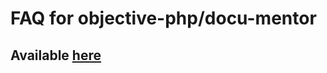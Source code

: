 FAQ for objective-php/docu-mentor
===============================
Available [here]
---------------

[here]: objective-php.org